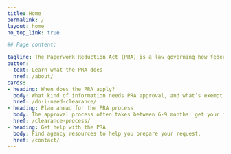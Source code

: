 ```yaml
---
title: Home
permalink: /
layout: home
no_top_link: true

## Page content:

tagline: The Paperwork Reduction Act (PRA) is a law governing how federal agencies collect information from the American public.
button:
  text: Learn what the PRA does
  href: /about/
cards:
- heading: When does the PRA apply?
  body: What kind of information needs PRA approval, and what’s exempt.
  href: /do-i-need-clearance/
- heading: Plan ahead for the PRA process
  body: The approval process often takes between 6-9 months; get your information organized early.
  href: /clearance-process/
- heading: Get help with the PRA
  body: Find agency resources to help you prepare your request.
  href: /contact/
---
```

